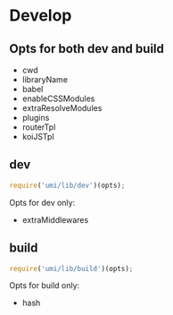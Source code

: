 # Develop

## Opts for both dev and build

* cwd
* libraryName
* babel
* enableCSSModules
* extraResolveModules
* plugins
* routerTpl
* koiJSTpl

## dev

```js
require('umi/lib/dev')(opts);
```

Opts for dev only:

* extraMiddlewares

## build

```js
require('umi/lib/build')(opts);
```

Opts for build only:

* hash
